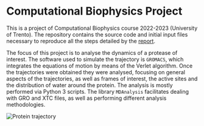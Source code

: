 # Computational Biophysics Project
This is a project of Computational Biophysics course 2022-2023 (University of Trento). The repository contains the source code and initial input files necessary to reproduce all the steps detailed by the [report](https://diegobarmor.github.io/computational-biophysics-project/).

The focus of this project is to analyse the dynamics of a protease of interest. The software used to simulate the trajectory is <code>GROMACS</code>, which integrates the equations of motion by means of the Verlet algorithm. Once the trajectories were obtained they were analysed, focusing on general aspects of the trajectories, as well as frames of interest, the active sites and the distribution of water around the protein. The analysis is mostly performed via Python 3 scripts. The library <code>MDAnalysis</code> facilitates dealing with GRO and XTC files, as well as performing different analysis methodologies.

![Protein trajectory](docs/animations/protein_opening.gif)
